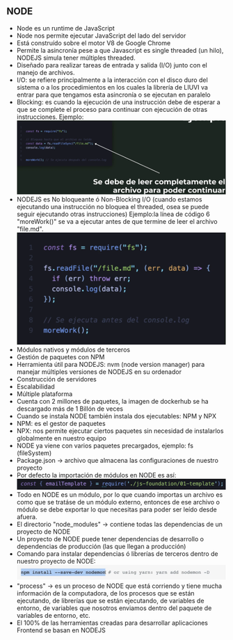 ## NODE
- Node es un runtime de JavaScript
- Node nos permite ejecutar JavaScript del lado del servidor
- Está construído sobre el motor V8 de Google Chrome
- Permite la asincronía pese a que Javascript es single threaded (un hilo), NODEJS simula tener múltiples threaded.
- Diseñado para realizar tareas de entrada y salida (I/O) junto con el manejo de archivos.
- I/O: se refiere principalmente a la interacción con el disco duro del sistema o a los procedimientos en los cuales la librería de LIUVI va entrar para que tengamos esta asincronía o se ejecutan en paralelo
- Blocking: es cuando la ejecución de una instrucción debe de esperar a que se complete el proceso para continuar con ejecución de otras instrucciones. Ejemplo:
![alt text](image.png)  
- NODEJS es No bloqueante ó Non-Blocking I/O (cuando estamos ejecutando una instrucción no bloquea el threaded, osea se puede seguir ejecutando otras instrucciones) Ejemplo:la línea de código 6 "moreWork()" se va a ejecutar antes de que termine de leer el archivo "file.md".
![alt text](image-1.png)
- Módulos nativos y módulos de terceros
- Gestión de paquetes con NPM
- Herramienta útil para NODEJS: nvm (node version manager) para manejar múltiples versiones de NODEJS en su ordenador
- Construcción de servidores
- Escalabilidad
- Múltiple plataforma
- Cuenta con 2 millones de paquetes, la imagen de dockerhub se ha descargado más de 1 Billón de veces
- Cuando se instala NODE también instala dos ejecutables: NPM y NPX
- NPM: es el gestor de paquetes
- NPX: nos permite ejecutar ciertos paquetes sin necesidad de instalarlos globalmente en nuestro equipo
- NODE ya viene con varios paquetes precargados, ejemplo: fs (fileSystem)
- Package.json -> archivo que almacena las configuraciones de nuestro proyecto
- Por defecto la importación de módulos en NODE es así: 
![alt text](image-2.png)
- Todo en NODE es un módulo, por lo que cuando importas un archivo es como que se tratáse de un módulo externo, entonces de ese archivo o módulo se debe exportar lo que necesitas para poder ser leído desde afuera.
- El directorio "node_modules" -> contiene todas las dependencias de un proyecto de NODE
- Un proyecto de NODE puede tener dependencias de desarrollo o dependencias de producción (las que llegan a producción)
- Comando para instalar dependencias ó librerías de terceros dentro de nuestro proyecto de NODE: ![alt text](image-3.png)
- "process" -> es un proceso de NODE que está corriendo y tiene mucha información de la computadora, de los procesos que se están ejecutando, de librerías que se están ejecutando, de variables de entorno, de variables que nosotros enviamos dentro del paquete de variables de entorno, etc.
- El 100% de las herramientas creadas para desarrollar aplicaciones Frontend se basan en NODEJS
